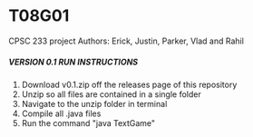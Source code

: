 # T08G01
CPSC 233 project
Authors: Erick, Justin, Parker, Vlad and Rahil

##### VERSION 0.1 RUN INSTRUCTIONS #####

1. Download v0.1.zip off the releases page of this repository
2. Unzip so all files are contained in a single folder
3. Navigate to the unzip folder in terminal
4. Compile all .java files 
5. Run the command "java TextGame" 
